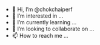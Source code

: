 - 👋 Hi, I’m @chokchaiperf
- 👀 I’m interested in ...
- 🌱 I’m currently learning ...
- 💞️ I’m looking to collaborate on ...
- 📫 How to reach me ...

<!---
chokchaiperf/chokchaiperf is a ✨ special ✨ repository because its `README.md` (this file) appears on your GitHub profile.
You can click the Preview link to take a look at your changes.
--->

